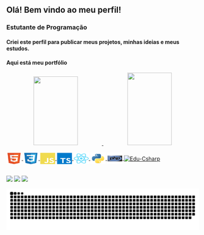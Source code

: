## Olá! Bem vindo ao meu perfil!
### Estutante de Programação
#### Criei este perfil para publicar meus projetos, minhas ideias e meus estudos.
#### Aqui está meu portfólio

<div align="center">
  <a href="https://github.com/carlloseduardo07">
  <img width="48%" height="180em" src="https://github-readme-stats.vercel.app/api?username=carlloseduardo07&show_icons=true&theme=dracula&include_all_commits=true&count_private=true" style="max-width: 100%;"/>
  <img width="48%" height="190em" src="https://github-readme-stats.vercel.app/api/top-langs/?username=carlloseduardo07&layout=compact&langs_count=7&theme=dracula" style="max-width: 100%;"/>
<!--   <img width="48%" height="190em" src="https://github-readme-stats.vercel.app/api/top-langs/?username=carlloseduardo07&layout=compact&langs_count=7&theme=dracula" style="max-width: 100%;"/> -->
    
<!--     <p align="left"> <img src="https://komarev.com/ghpvc/?username=carlloseduardo07&color=yellow" alt="Profile views" /> </p> -->
</div>
  
<div style="display: inline_block"><br>
  <img align="center" alt="Edu-HTML" height="30" width="40" src="https://raw.githubusercontent.com/devicons/devicon/master/icons/html5/html5-original.svg">
  <img align="center" alt="Edu-CSS" height="30" width="40" src="https://raw.githubusercontent.com/devicons/devicon/master/icons/css3/css3-original.svg">
  <img align="center" alt="Edu-Js" height="30" width="40" src="https://raw.githubusercontent.com/devicons/devicon/master/icons/javascript/javascript-plain.svg">
  <img align="center" alt="Edu-Ts" height="30" width="40" src="https://raw.githubusercontent.com/devicons/devicon/master/icons/typescript/typescript-plain.svg">
  <img align="center" alt="Edu-React" height="30" width="40" src="https://raw.githubusercontent.com/devicons/devicon/master/icons/react/react-original.svg">
  <img align="center" alt="Edu-Python" height="30" width="40" src="https://raw.githubusercontent.com/devicons/devicon/master/icons/python/python-original.svg">
  <img align="center" alt="Edu-Csharp" height="30" width="40" src="https://raw.githubusercontent.com/devicons/devicon/master/icons/php/php-original.svg">
  <img align="center" alt="Edu-Csharp" height="30" width="40" src="https://cdn.jsdelivr.net/gh/devicons/devicon/icons/mysql/mysql-original.svg">  

##

<div> 
  <a href="https://www.instagram.com/carllos_eduardo7" target="_blank"><img src="https://img.shields.io/badge/-Instagram-%23E4405F?style=for-the-badge&logo=instagram&logoColor=white" target="_blank"></a>
  <a href="mailto:alb.eduardo7@gmail.com"><img src="https://img.shields.io/badge/Gmail-D14836?style=for-the-badge&logo=gmail&logoColor=white" target="_blank"></a>
  <a href="https://www.linkedin.com/in/carlos-eduardo-albuquerque-7906ba24b" target="_blank"><img src="https://img.shields.io/badge/-LinkedIn-%230077B5?style=for-the-badge&logo=linkedin&logoColor=white" target="_blank"></a> 
 
  ![Snake animation](https://github.com/carlloseduardo07/carlloseduardo07/blob/output/github-contribution-grid-snake.svg)
</div>
